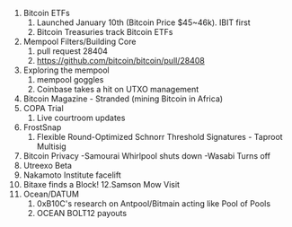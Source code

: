 1. Bitcoin ETFs
    1. Launched January 10th (Bitcoin Price $45~46k). IBIT first
    2. Bitcoin Treasuries track Bitcoin ETFs
2. Mempool Filters/Building Core
    1. pull request 28404
    2. https://github.com/bitcoin/bitcoin/pull/28408
3. Exploring the mempool
    1. mempool goggles
    2. Coinbase takes a hit on UTXO management
4. Bitcoin Magazine - Stranded (mining Bitcoin in Africa)
5. COPA Trial
    1. Live courtroom updates
6. FrostSnap
    1. Flexible Round-Optimized Schnorr Threshold Signatures - Taproot Multisig
7. Bitcoin Privacy
    -Samourai Whirlpool shuts down
    -Wasabi Turns off
8. Utreexo Beta
10. Nakamoto Institute facelift
11. Bitaxe finds a Block!
12.Samson Mow Visit
13. Ocean/DATUM
    1. 0xB10C's research on Antpool/Bitmain acting like Pool of Pools
    2. OCEAN BOLT12 payouts
    
